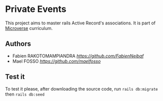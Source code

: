 # Private Events

This project aims to master rails Active Record's associations.
It is part of [Microverse](https://www.microverse.org/) curriculum.

## Authors

- Fabien RAKOTOMAMPIANDRA _https://github.com/FabienNeibaf_
- Mael FOSSO _https://github.com/maelfosso_

## Test it

To test it please, after downloading the source code, run `rails db:migrate` then `rails db:seed`
